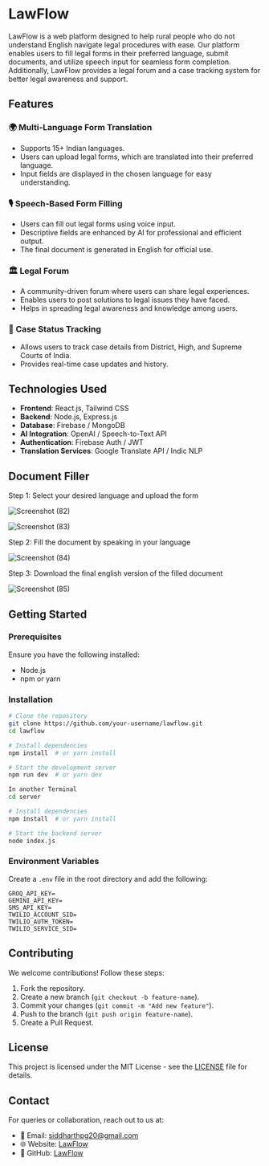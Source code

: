# LawFlow

LawFlow is a web platform designed to help rural people who do not understand English navigate legal procedures with ease. Our platform enables users to fill legal forms in their preferred language, submit documents, and utilize speech input for seamless form completion. Additionally, LawFlow provides a legal forum and a case tracking system for better legal awareness and support.

## Features

### 🌍 Multi-Language Form Translation
- Supports 15+ Indian languages.
- Users can upload legal forms, which are translated into their preferred language.
- Input fields are displayed in the chosen language for easy understanding.

### 🎙️ Speech-Based Form Filling
- Users can fill out legal forms using voice input.
- Descriptive fields are enhanced by AI for professional and efficient output.
- The final document is generated in English for official use.

### 🏛️ Legal Forum
- A community-driven forum where users can share legal experiences.
- Enables users to post solutions to legal issues they have faced.
- Helps in spreading legal awareness and knowledge among users.

### 📜 Case Status Tracking
- Allows users to track case details from District, High, and Supreme Courts of India.
- Provides real-time case updates and history.

## Technologies Used
- **Frontend**: React.js, Tailwind CSS
- **Backend**: Node.js, Express.js
- **Database**: Firebase / MongoDB
- **AI Integration**: OpenAI / Speech-to-Text API
- **Authentication**: Firebase Auth / JWT
- **Translation Services**: Google Translate API / Indic NLP

## Document Filler

Step 1: Select your desired language and upload the form

![Screenshot (82)](https://github.com/user-attachments/assets/8fe1e393-397d-4edd-ae97-7c4e0883a15a)

![Screenshot (83)](https://github.com/user-attachments/assets/165509ef-1efc-46ce-8432-9c1a9c94658d)

Step 2: Fill the document by speaking in your language

![Screenshot (84)](https://github.com/user-attachments/assets/ff404784-09f5-4a51-82bc-eda195984eca)

Step 3: Download the final english version of the filled document

![Screenshot (85)](https://github.com/user-attachments/assets/2a70eb13-1428-4abe-a6dc-2855efaa5ec1)



## Getting Started

### Prerequisites
Ensure you have the following installed:
- Node.js
- npm or yarn

### Installation
```sh
# Clone the repository
git clone https://github.com/your-username/lawflow.git
cd lawflow

# Install dependencies
npm install  # or yarn install

# Start the development server
npm run dev  # or yarn dev

In another Terminal
cd server

# Install dependencies
npm install  # or yarn install

# Start the backend server
node index.js
```


### Environment Variables
Create a `.env` file in the root directory and add the following:
```env
GROQ_API_KEY=
GEMINI_API_KEY=
SMS_API_KEY=
TWILIO_ACCOUNT_SID=
TWILIO_AUTH_TOKEN=
TWILIO_SERVICE_SID=
```

## Contributing
We welcome contributions! Follow these steps:
1. Fork the repository.
2. Create a new branch (`git checkout -b feature-name`).
3. Commit your changes (`git commit -m "Add new feature"`).
4. Push to the branch (`git push origin feature-name`).
5. Create a Pull Request.

## License
This project is licensed under the MIT License - see the [LICENSE](LICENSE) file for details.

## Contact
For queries or collaboration, reach out to us at: 
- 📧 Email: siddharthpg20@gmail.com
- 🌐 Website: [LawFlow](https://lawflow.com)
- 🐙 GitHub: [LawFlow](https://github.com/Proudprogamer/Vortex)
